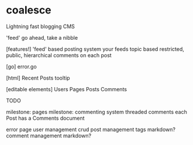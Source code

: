 # coalesce

Lightning fast blogging CMS

'feed'
go ahead, take a nibble

[features!]
'feed' based posting system
  your feeds
  topic based
  restricted, public, 
hierarchical comments on each post


[go]
error.go

[html]
Recent Posts tooltip

[editable elements]
Users
Pages
Posts
Comments

TODO

milestone: pages
milestone: commenting system
  threaded comments
  each Post has a Comments document

error page
user management
  crud
post management
  tags
  markdown?
comment management
  markdown?
